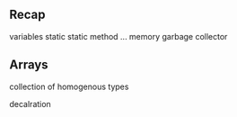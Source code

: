 ## Recap 

variables 
static 
static method ... 
memory 
garbage collector 





## Arrays 

collection of homogenous types


decalration 


 



























